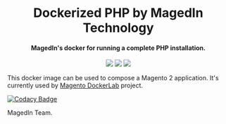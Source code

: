 <h1 align="center">Dockerized PHP by MagedIn Technology</h1>
  
<div align="center">
  <h4>MagedIn's docker for running a complete PHP installation.</h4>
  <img src="https://img.shields.io/badge/php-5.6/7.x-blue.svg?color=blue&style=for-the-badge"/>
  <a href="https://hub.docker.com/r/magedin/php" target="_blank"><img src="https://img.shields.io/docker/pulls/magedin/php?color=blue&style=for-the-badge"/></a>
  <a href="https://hub.docker.com/r/magedin/php" target="_blank"><img src="https://img.shields.io/docker/cloud/build/magedin/php?color=blue&style=for-the-badge"/></a>
</div>

This docker image can be used to compose a Magento 2 application. It's currently used by [Magento DockerLab](https://github.com/magedin/magento-dockerlab) project.

[![Codacy Badge](https://app.codacy.com/project/badge/Grade/69f193ed4be149c28bbe4c858f39dfc5)](https://www.codacy.com/gh/magedin/docker-php/dashboard?utm_source=github.com&amp;utm_medium=referral&amp;utm_content=magedin/docker-php&amp;utm_campaign=Badge_Grade)

MagedIn Team.
